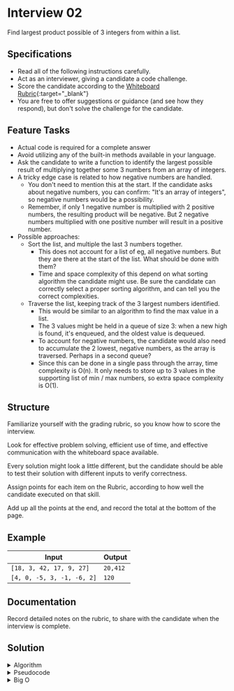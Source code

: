 # Interview 02

Find largest product possible of 3 integers from within a list.

## Specifications

- Read all of the following instructions carefully.
- Act as an interviewer, giving a candidate a code challenge.
- Score the candidate according to the [Whiteboard Rubric](https://docs.google.com/spreadsheets/d/1scthkmARfzAFZrSYAp6LA2coOaoWUWbSzMbtIU4jcHw){:target="_blank"}
- You are free to offer suggestions or guidance (and see how they respond), but don't solve the challenge for the candidate.

## Feature Tasks

- Actual code is required for a complete answer
- Avoid utilizing any of the built-in methods available in your language.
- Ask the candidate to write a function to identify the largest possible result of multiplying together some 3 numbers from an array of integers.
- A tricky edge case is related to how negative numbers are handled.
  - You don't need to mention this at the start. If the candidate asks about negative numbers, you can confirm: "It's an array of integers", so negative numbers would be a possibility.
  - Remember, if only 1 negative number is multiplied with 2 positive numbers, the resulting product will be negative. But 2 negative numbers multiplied with one positive number will result in a positive number.
- Possible approaches:
  - Sort the list, and multiple the last 3 numbers together.
    - This does not account for a list of eg, all negative numbers. But they are there at the start of the list. What should be done with them?
    - Time and space complexity of this depend on what sorting algorithm the candidate might use. Be sure the candidate can correctly select a proper sorting algorithm, and can tell you the correct complexities.
  - Traverse the list, keeping track of the 3 largest numbers identified.
    - This would be similar to an algorithm to find the max value in a list.
    - The 3 values might be held in a queue of size 3: when a new high is found, it's enqueued, and the oldest value is dequeued.
    - To account for negative numbers, the candidate would also need to accumulate the 2 lowest, negative numbers, as the array is traversed. Perhaps in a second queue?
    - Since this can be done in a single pass through the array, time complexity is O(n). It only needs to store up to 3 values in the supporting list of min / max numbers, so extra space complexity is O(1).

## Structure

Familiarize yourself with the grading rubric, so you know how to score the interview.

Look for effective problem solving, efficient use of time, and effective communication with the whiteboard space available.

Every solution might look a little different, but the candidate should be able to test their solution with different inputs to verify correctness.

Assign points for each item on the Rubric, according to how well the candidate executed on that skill.

Add up all the points at the end, and record the total at the bottom of the page.

## Example

| Input| Output |
|-----|----|
| `[18, 3, 42, 17, 9, 27]` | `20,412` |
| `[4, 0, -5, 3, -1, -6, 2]` | `120` |

## Documentation

Record detailed notes on the rubric, to share with the candidate when the interview is complete.

## Solution

<details>
  <summary>Algorithm</summary>
  Start by sorting all values from smallest to largest using the absolute value of each integer. If all values are positive, we just need to multiply the last three values together and return the value.  If there are negative numbers, we need to check how many negative numbers are present, if there are only a couple of large absolute negative values, we let them cancel each out, but if there is 1 or more than three we need to replace them the next largest values from our list of numbers.
</details>
<details>
  <summary>Pseudocode</summary>
  <pre><code>algorithm LARGEST_PRODUCT:
  declare list NUMBERS <- input list
  sort all values in NUMBERS from smallest to largest absolute values
  declare list LARGEST <- set to largest three numbers from NUMBERS
  if there are negative values in LARGEST:
    check how many negative values are present,
    if there are 2 negative values:
      return the product of all numbers in LARGEST
    else:
      replace negative values in LARGEST with next largest positive values
      return product of all values in LARGEST, now with replacements</code></pre>
</details>
<details>
  <summary>Big O</summary>
  Depending on our sort method, our time complexity is either O(n<sup>2</sup>)  or O(n log n) for time.  The other operations are only O(n) time since we just iterating through the values returned from our sort.  For space complexity, this again depends on our sorting method,  if we sort in place we may have an 0(1) constant complexity since we wouldn't need to store any extra space for our sorted values.  If we create a new list, this would increase our complexity to O(n).
</details>
